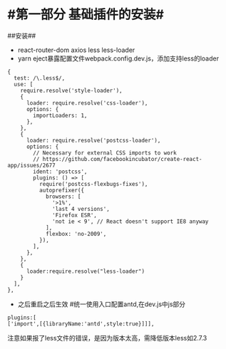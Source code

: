 #第一部分 基础插件的安装#
===================================
##安装##
* react-router-dom axios less less-loader
* yarn eject暴露配置文件webpack.config.dev.js，添加支持less的loader
```
{
  test: /\.less$/,
  use: [
    require.resolve('style-loader'),
    {
      loader: require.resolve('css-loader'),
      options: {
        importLoaders: 1,
      },
    },
    {
      loader: require.resolve('postcss-loader'),
      options: {
        // Necessary for external CSS imports to work
        // https://github.com/facebookincubator/create-react-app/issues/2677
        ident: 'postcss',
        plugins: () => [
          require('postcss-flexbugs-fixes'),
          autoprefixer({
            browsers: [
              '>1%',
              'last 4 versions',
              'Firefox ESR',
              'not ie < 9', // React doesn't support IE8 anyway
            ],
            flexbox: 'no-2009',
          }),
        ],
      },
    },
    {
      loader:require.resolve("less-loader")
    }
  ],
},
```
* 之后重启之后生效
#统一使用入口配置antd,在dev.js中js部分
```
plugins:[  
['import',[{libraryName:'antd',style:true}]]],
```
注意如果报了less文件的错误，是因为版本太高，需降低版本less如2.7.3
